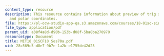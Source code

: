 ```yaml
---
content_type: resource
description: This resource contains information about preview of trig substitution
  and polar coordinates.
file: https://ol-ocw-studio-app-qa.s3.amazonaws.com/courses/18-01sc-single-variable-calculus-fall-2010/28c569c5d8e79b7e1a2be1755de42d25_MIT18_01SCF10_Ses70a.pdf
file_type: application/pdf
parent_uid: a38f4a8d-d90b-153b-d08f-5ba8ba270970
resourcetype: Document
title: MIT18_01SCF10_Ses70a.pdf
uid: 28c569c5-d8e7-9b7e-1a2b-e1755de42d25
---
```

